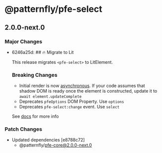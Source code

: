 # @patternfly/pfe-select

## 2.0.0-next.0
### Major Changes

- 6246a25d: ## 🔥 Migrate to Lit
  
  This release migrates `<pfe-select>` to LitElement.
  
  ### Breaking Changes
  - Initial render is now [asynchronous](https://lit.dev/docs/components/lifecycle/#reactive-update-cycle).
    If your code assumes that shadow DOM is ready once the element is constructed, update it to `await element.updateComplete`
  - Deprecates `pfeOptions` DOM Property. Use `options`
  - Deprecates `pfe-select:change` event. Use `select`
  
  See [docs](https://patternflyelements.org/components/select/) for more info

### Patch Changes

- Updated dependencies [e8788c72]
  - @patternfly/pfe-core@2.0.0-next.0
